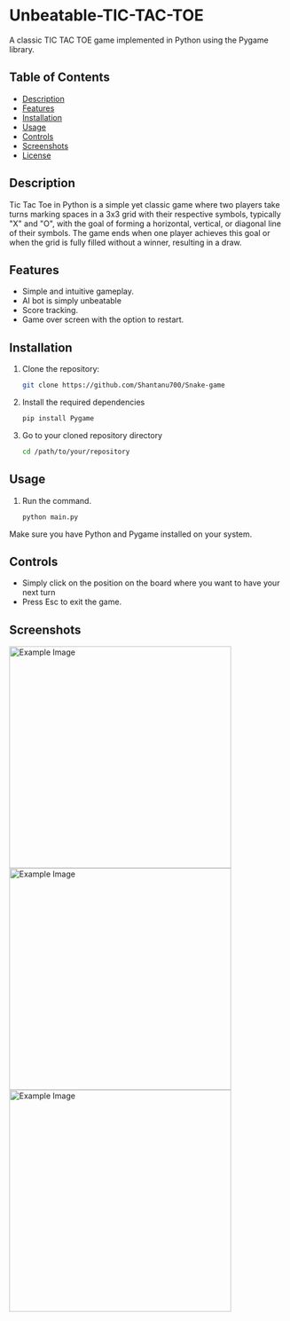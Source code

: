 # Unbeatable-TIC-TAC-TOE

A classic TIC TAC TOE game implemented in Python using the Pygame library.

## Table of Contents

- [Description](#description)
- [Features](#features)
- [Installation](#installation)
- [Usage](#usage)
- [Controls](#controls)
- [Screenshots](#screenshots)
- [License](#license)

## Description

Tic Tac Toe in Python is a simple yet classic game where two players take turns marking spaces in a 3x3 grid with their respective symbols, typically "X" and "O", with the goal of forming a horizontal, vertical, or diagonal line of their symbols. The game ends when one player achieves this goal or when the grid is fully filled without a winner, resulting in a draw.
## Features

- Simple and intuitive gameplay.
- AI bot is simply unbeatable
- Score tracking.
- Game over screen with the option to restart.

## Installation

1. Clone the repository:

   ```bash
   git clone https://github.com/Shantanu700/Snake-game
2. Install the required dependencies

   ```bash
   pip install Pygame

3. Go to your cloned repository directory

   ```bash
   cd /path/to/your/repository

## Usage

1. Run the command.
   ```bash
   python main.py

Make sure you have Python and Pygame installed on your system.

## Controls

+ Simply click on the position on the board where you want to have your next turn
+ Press Esc to exit the game.

## Screenshots
<img src="https://github.com/Shantanu700/Snake-game/blob/main/Screenshots/Screenshot%202024-03-01%20154749.png" alt="Example Image" style="max-hieght:10px;" width="400px" padding="20px"><img src="https://github.com/Shantanu700/Snake-game/blob/main/Screenshots/Screenshot%202024-03-01%20154813.png" alt="Example Image" style="max-hieght:10px;" width="400px" padding="20px"> <img src="https://github.com/Shantanu700/Snake-game/blob/main/Screenshots/Screenshot%202024-03-01%20154834.png" alt="Example Image" style="max-hieght:10px;" width="400px" padding="20px">
